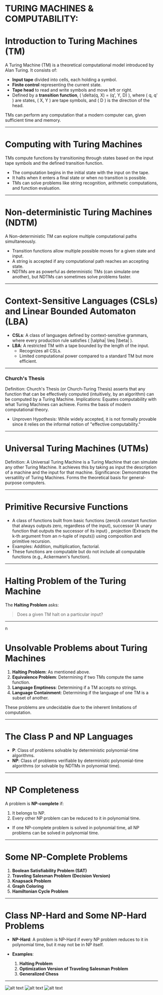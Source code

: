 # TURING MACHINES & COMPUTABILITY: 

# **Introduction to Turing Machines (TM)**  

A Turing Machine (TM) is a theoretical computational model introduced by Alan Turing. It consists of:  

- **Input tape** divided into cells, each holding a symbol.  
- **Finite control** representing the current state.  
- **Tape head** to read and write symbols and move left or right.  
- Defined by a **transition function**, \( \delta(q, X) = (q', Y, D) \), where \( q, q' \) are states, \( X, Y \) are tape symbols, and \( D \) is the direction of the head.  

TMs can perform any computation that a modern computer can, given sufficient time and memory.  

---

# **Computing with Turing Machines**  

TMs compute functions by transitioning through states based on the input tape symbols and the defined transition function.  

- The computation begins in the initial state with the input on the tape.  
- It halts when it enters a final state or when no transition is possible.  
- TMs can solve problems like string recognition, arithmetic computations, and function evaluation.  

---

# **Non-deterministic Turing Machines (NDTM)**  

A Non-deterministic TM can explore multiple computational paths simultaneously.  

- Transition functions allow multiple possible moves for a given state and input.  
- A string is accepted if any computational path reaches an accepting state.  
- NDTMs are as powerful as deterministic TMs (can simulate one another), but NDTMs can sometimes solve problems faster.  

---

# **Context-Sensitive Languages (CSLs) and Linear Bounded Automaton (LBA)**  

- **CSLs**: A class of languages defined by context-sensitive grammars, where every production rule satisfies \( |\alpha| \leq |\beta| \).  
- **LBA**: A restricted TM with a tape bounded by the length of the input.  
    - Recognizes all CSLs.  
    - Limited computational power compared to a standard TM but more efficient.  

---

### Church's Thesis
Definition: Church's Thesis (or Church-Turing Thesis) asserts that any function that can be effectively computed (intuitively, by an algorithm) can be computed by a Turing Machine.
Implications:
Equates computability with what Turing Machines can achieve.
Forms the basis of modern computational theory.
- Unproven Hypothesis: While widely accepted, it is not formally provable since it relies on the informal notion of "effective computability."
---

# **Universal Turing Machines (UTMs)**  

Definition: A Universal Turing Machine is a Turing Machine that can simulate any other Turing Machine. It achieves this by taking as input the description of a machine and the input for that machine.
Significance:
Demonstrates the versatility of Turing Machines.
Forms the theoretical basis for general-purpose computers.

---

# **Primitive Recursive Functions**  

- A class of functions built from basic functions 
(zero(A constant function that always outputs zero, regardless of the input), 
successor (A unary function that outputs the successor of its input)
, projection (Extracts the k-th argument from an n-tuple of inputs)) using composition and primitive recursion.  
- Examples: Addition, multiplication, factorial.  
- These functions are computable but do not include all computable functions (e.g., Ackermann's function).  

---

# **Halting Problem of the Turing Machine**  

The **Halting Problem** asks:  

> Does a given TM halt on a particular input?  

---
n
# **Unsolvable Problems about Turing Machines**  

1. **Halting Problem**: As mentioned above.  
2. **Equivalence Problem**: Determining if two TMs compute the same function.  
3. **Language Emptiness**: Determining if a TM accepts no strings.  
4. **Language Containment**: Determining if the language of one TM is a subset of another.  

These problems are undecidable due to the inherent limitations of computation.  

---

# **The Class P and NP Languages**  

- **P**: Class of problems solvable by deterministic polynomial-time algorithms.  
- **NP**: Class of problems verifiable by deterministic polynomial-time algorithms (or solvable by NDTMs in polynomial time).  

---

# **NP Completeness**  

A problem is **NP-complete** if:  

1. It belongs to NP.  
2. Every other NP problem can be reduced to it in polynomial time.  

- If one NP-complete problem is solved in polynomial time, all NP problems can be solved in polynomial time.  

---

# **Some NP-Complete Problems**  

1. **Boolean Satisfiability Problem (SAT)**  
2. **Traveling Salesman Problem (Decision Version)**  
3. **Knapsack Problem**  
4. **Graph Coloring**  
5. **Hamiltonian Cycle Problem**  

---

# **Class NP-Hard and Some NP-Hard Problems**  

- **NP-Hard**: A problem is NP-Hard if every NP problem reduces to it in polynomial time, but it may not be in NP itself.  
- **Examples**:  

  1. **Halting Problem**  
  2. **Optimization Version of Traveling Salesman Problem**  
  3. **Generalized Chess**  

---

![alt text](<Screenshot 2024-11-26 at 7.48.32 PM.png>)
![alt text](<Screenshot 2024-11-26 at 7.31.48 PM.png>)
![alt text](<Screenshot 2024-11-26 at 6.31.58 PM.png>)